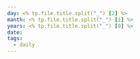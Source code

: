```yaml
---
day: <% tp.file.title.split("_") [2] %>
manth: <% tp.file.title.split("_") [1] %>
years: <% tp.file.title.split("_") [0] %>
date:
tags:
  - daily
---
```







